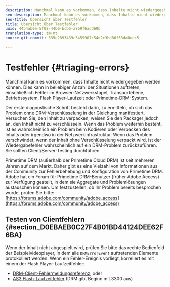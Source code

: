 ```yaml
---
description: Manchmal kann es vorkommen, dass Inhalte nicht wiedergegeben werden können. Dies kann in beliebiger Anzahl der Situationen auftreten, einschließlich Fehler im Browser-Netzwerkstapel, Transportebene, Betriebssystem, Flash Player-Laufzeit oder Primetime-DRM-System.
seo-description: Manchmal kann es vorkommen, dass Inhalte nicht wiedergegeben werden können. Dies kann in beliebiger Anzahl der Situationen auftreten, einschließlich Fehler im Browser-Netzwerkstapel, Transportebene, Betriebssystem, Flash Player-Laufzeit oder Primetime-DRM-System.
seo-title: Übersicht über Testfehler
title: Übersicht über Testfehler
uuid: 44b4ab0e-5f08-44b0-bcb5-a869f6add69b
translation-type: tm+mt
source-git-commit: 635e2893439c5459907c54d2c3bd86f58da0eec5

---
```



# Testfehler {#triaging-errors}

Manchmal kann es vorkommen, dass Inhalte nicht wiedergegeben werden können. Dies kann in beliebiger Anzahl der Situationen auftreten, einschließlich Fehler im Browser-Netzwerkstapel, Transportebene, Betriebssystem, Flash Player-Laufzeit oder Primetime-DRM-System.

Der erste diagnostische Schritt besteht darin, zu ermitteln, ob sich das Problem ohne DRM-Verschlüsselung in der Gleichung manifestiert. Versuchen Sie, den Inhalt zu verpacken, weisen Sie den Packager jedoch an, den Inhalt nicht zu verschlüsseln. Wenn das Problem weiterhin besteht, ist es wahrscheinlich ein Problem beim Kodieren oder Verpacken des Inhalts oder irgendwo in der Netzwerkinfrastruktur. Wenn das Problem verschwindet, wenn der Inhalt ohne Verschlüsselung verpackt wird, ist der Wiedergabefehler wahrscheinlich auf ein DRM-Problem zurückzuführen. Sie sollten Client/Server-Testing durchführen.

Primetime DRM (außerhalb der Primetime Cloud DRM) ist seit mehreren Jahren auf dem Markt. Daher gibt es eine Vielzahl von Informationen aus der Community zur Fehlerbehebung und Konfiguration von Primetime DRM. Adobe hat ein Forum für Primetime DRM-Benutzer (früher Adobe Access) zur Verfügung gestellt, in dem sie Aggregate und Problemlösungen austauschen können. Um festzustellen, ob Ihr Problem bereits besprochen wurde, prüfen Sie bitte: [https://forums.adobe.com/community/adobe_access](https://forums.adobe.com/community/adobe_access)

## Testen von Clientfehlern {#section_D0EBAEB0C27F4B01BD44124DEE62F6BA}

Wenn der Inhalt nicht abgespielt wird, prüfen Sie bitte das rechte Bedienfeld der Beispielvideoplayer, in dem alle `DRMErrorEvent` auftretenden Elemente protokolliert werden. Wenn ein Fehler-Ereignis vorliegt, korreliert es mit einem der Flash Player-Laufzeitfehler:

* [DRM-Client-Fehlermeldungsreferenz](https://help.adobe.com/en_US/primetime/drm/index.html#reference-DRM_Client_Error_Messages); oder
* [AS3 Flash-Laufzeitfehler](https://help.adobe.com/en_US/FlashPlatform/reference/actionscript/3/runtimeErrors.html) (DRM gibt Beginn mit 3300 aus)

